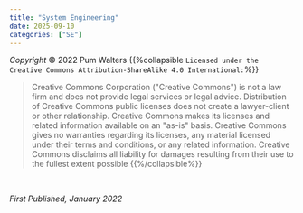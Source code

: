 ```yaml
---
title: "System Engineering"
date: 2025-09-10
categories: ["SE"]
---
```

*Copyright* © 2022 Pum Walters
{{%collapsible `Licensed under the Creative Commons Attribution-ShareAlike 4.0 International:`%}}
> Creative Commons Corporation ("Creative Commons") is not a law firm and does not provide legal services or legal advice. Distribution of Creative Commons public licenses does not create a lawyer-client or other relationship. Creative Commons makes its licenses and related information available on an "as-is" basis. Creative Commons gives no warranties regarding its licenses, any material licensed under their terms and conditions, or any related information. Creative Commons disclaims all liability for damages resulting from their use to the fullest extent possible
{{%/collapsible%}}
<br>

*First Published, January 2022*
